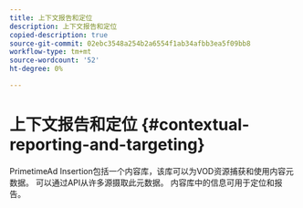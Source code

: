 ```yaml
---
title: 上下文报告和定位
description: 上下文报告和定位
copied-description: true
source-git-commit: 02ebc3548a254b2a6554f1ab34afbb3ea5f09bb8
workflow-type: tm+mt
source-wordcount: '52'
ht-degree: 0%

---
```


# 上下文报告和定位 {#contextual-reporting-and-targeting}

PrimetimeAd Insertion包括一个内容库，该库可以为VOD资源捕获和使用内容元数据。 可以通过API从许多源摄取此元数据。 内容库中的信息可用于定位和报告。
